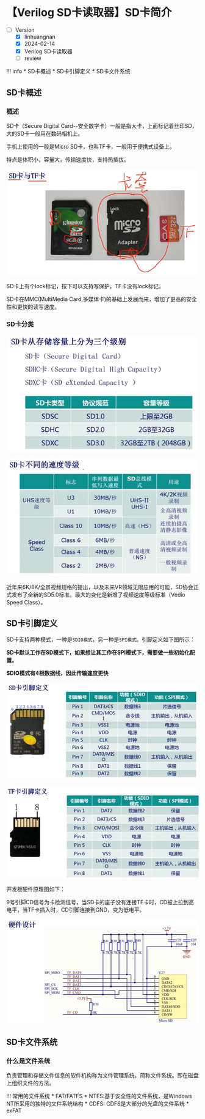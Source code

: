 # 【Verilog SD卡读取器】SD卡简介

- [ ] Version
    * [x] linhuangnan
    * [x] 2024-02-14 
    * [x] Verilog SD卡读取器
    * [ ] review

!!! info
    * SD卡概述
    * SD卡引脚定义
    * SD卡文件系统

## SD卡概述

### 概述
SD卡（Secure Digital Card--安全数字卡）一般是指大卡，上面标记着丝印SD，大的SD卡一般用在数码相机上。

手机上使用的一般是Micro SD卡，也叫TF卡，一般用于便携式设备上。

特点是体积小，容量大，传输速度快，支持热插拔。

![188](../img/188.png)

SD卡上有个lock标记，按下可以支持写保护，TF卡没有lock标记。

SD卡在MMC(MultiMedia Card,多媒体卡)的基础上发展而来，增加了更高的安全性和更快的读写速度。

### SD卡分类

![189](../img/189.png)

![190](../img/190.png)

近年来6K/8K/全景视频规格的提出，以及未来VR领域无限应用的可能，SD协会正式发布了全新的SD5.0标准。最大的变化是新增了视频速度等级标准（Vedio Speed Class）。

## SD卡引脚定义

SD卡支持两种模式，一种是`SDIO模式`，另一种是`SPI模式`。引脚定义如下图所示：

**SD卡默认工作在SD模式下，如果想让其工作在SPI模式下，需要做一些初始化配置。**

**SDIO模式有4根数据线，因此传输速度更快**

![191](../img/191.png)

![192](../img/192.png)

开发板硬件原理图如下：

9号引脚CD信号为卡检测信号，当SD卡的座子没有连接TF卡时，CD被上拉到高电平，当TF卡插入时，CD引脚连接到GND，变为低电平。

![193](../img/193.png)

## SD卡文件系统

### 什么是文件系统
负责管理和存储文件信息的软件机构称为文件管理系统，简称文件系统。即在磁盘上组织文件的方法。

!!! 常用的文件系统
    * FAT/FATFS
    * NTFS:基于安全性的文件系统，是Windows NT所采用的独特的文件系统结构
    * CDFS: CDFS是大部分的光盘的文件系统
    * exFAT